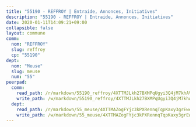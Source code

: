 ```yaml
---
title: "55190 - REFFROY | Entraide, Annonces, Initiatives"
description: "55190 - REFFROY | Entraide, Annonces, Initiatives"
date: 2020-01-11T14:09:21+09:00
collapsible: false
layout: commune
comm:
  nom: "REFFROY"
  slug: reffroy
  cp: "55190"
dept:
  nom: "Meuse"
  slug: meuse
  num: "55"
peerpad:
  comm:
    read_path: /r/markdown/55190_reffroy/4XTTMJLkh27BXMPqUgyi3Q4jM7khAVPCzffKBAjfhom1SMapt
    write_path: /w/markdown/55190_reffroy/4XTTMJLkh27BXMPqUgyi3Q4jM7khAVPCzffKBAjfhom1SMapt-K3TgUQ9vnW62Bx13JubdoCQ1CX7Q2ZGFqS95S1Jc5ELE8GguB77mPvZxYbHo3cMzEbghhpqrpQ4fSMSPQbh5A2bxShKXEHnYKrVECN6MsiAVXz9F1yccLgfkRQXgjoQuc4gRyxGk
  dept:
    read_path: /r/markdown/55_meuse/4XTTMAZogFYjc3kPXRennqTqpKaxy3grEwemFqg29rwkrPVit
    write_path: /w/markdown/55_meuse/4XTTMAZogFYjc3kPXRennqTqpKaxy3grEwemFqg29rwkrPVit-K3TgUKFK4U3KduRmUzLc9vHoSRQG77sF2Wbs3cyWXobZcgb6TfASJcGDPror5ZZanBF6Mpjeq1Ushd16Pu9ha9F7F38qzhQqES3b79Xt7LuU1tzmWNED66pWnroExmsHxWtFur2G
---
```


